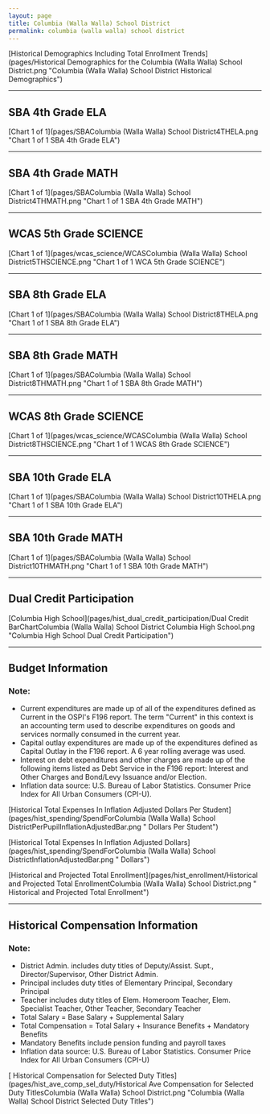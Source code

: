 ```yaml
---
layout: page
title: Columbia (Walla Walla) School District
permalink: columbia (walla walla) school district
---
```



[Historical Demographics Including Total Enrollment Trends](pages/Historical Demographics for the Columbia (Walla Walla) School District.png "Columbia (Walla Walla) School District Historical Demographics")

___

## SBA 4th Grade ELA

[Chart 1 of 1](pages/SBAColumbia (Walla Walla) School District4THELA.png "Chart 1 of 1 SBA 4th Grade ELA")


___

## SBA 4th Grade MATH

[Chart 1 of 1](pages/SBAColumbia (Walla Walla) School District4THMATH.png "Chart 1 of 1 SBA 4th Grade MATH")


___

## WCAS 5th Grade SCIENCE

[Chart 1 of 1](pages/wcas_science/WCASColumbia (Walla Walla) School District5THSCIENCE.png "Chart 1 of 1 WCA 5th Grade SCIENCE")


___

## SBA 8th Grade ELA

[Chart 1 of 1](pages/SBAColumbia (Walla Walla) School District8THELA.png "Chart 1 of 1 SBA 8th Grade ELA")


___

## SBA 8th Grade MATH

[Chart 1 of 1](pages/SBAColumbia (Walla Walla) School District8THMATH.png "Chart 1 of 1 SBA 8th Grade MATH")


___

## WCAS 8th Grade SCIENCE

[Chart 1 of 1](pages/wcas_science/WCASColumbia (Walla Walla) School District8THSCIENCE.png "Chart 1 of 1 WCAS 8th Grade SCIENCE")


___

## SBA 10th Grade ELA

[Chart 1 of 1](pages/SBAColumbia (Walla Walla) School District10THELA.png "Chart 1 of 1 SBA 10th Grade ELA")


___

## SBA 10th Grade MATH

[Chart 1 of 1](pages/SBAColumbia (Walla Walla) School District10THMATH.png "Chart 1 of 1 SBA 10th Grade MATH")


___

## Dual Credit Participation

[Columbia High School](pages/hist_dual_credit_participation/Dual Credit BarChartColumbia (Walla Walla) School District Columbia High School.png "Columbia High School Dual Credit Participation")


___

## Budget Information
### Note:
- Current expenditures are made up of all of the expenditures defined as Current in the OSPI's F196 report. The term "Current" in this context is an accounting term used to describe expenditures on goods and services normally consumed in the current year.
- Capital outlay expenditures are made up of the expenditures defined as Capital Outlay in the F196 report. A 6 year rolling average was used.
- Interest on debt expenditures and other charges are made up of the following items listed as Debt Service in the F196 report: Interest and Other Charges and Bond/Levy Issuance and/or Election.
- Inflation data source: U.S. Bureau of Labor Statistics. Consumer Price Index for All Urban Consumers (CPI-U).

[Historical Total Expenses In Inflation Adjusted Dollars Per Student](pages/hist_spending/SpendForColumbia (Walla Walla) School DistrictPerPupilInflationAdjustedBar.png " Dollars Per Student")

[Historical Total Expenses In Inflation Adjusted Dollars](pages/hist_spending/SpendForColumbia (Walla Walla) School DistrictInflationAdjustedBar.png " Dollars")

[Historical and Projected Total Enrollment](pages/hist_enrollment/Historical and Projected Total EnrollmentColumbia (Walla Walla) School District.png " Historical and Projected Total Enrollment")


___

## Historical Compensation Information
### Note:
- District Admin. includes duty titles of Deputy/Assist. Supt., Director/Supervisor, Other District Admin.
- Principal includes duty titles of Elementary Principal, Secondary Principal
- Teacher includes duty titles of Elem. Homeroom Teacher, Elem. Specialist Teacher, Other Teacher, Secondary Teacher
- Total Salary = Base Salary + Supplemental Salary
- Total Compensation = Total Salary + Insurance Benefits + Mandatory Benefits
- Mandatory Benefits include pension funding and payroll taxes
- Inflation data source: U.S. Bureau of Labor Statistics. Consumer Price Index for All Urban Consumers (CPI-U)

[ Historical Compensation for Selected Duty Titles](pages/hist_ave_comp_sel_duty/Historical Ave Compensation for Selected Duty TitlesColumbia (Walla Walla) School District.png "Columbia (Walla Walla) School District Selected Duty Titles")


